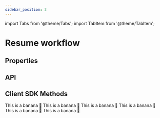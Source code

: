 ```yaml
---
sidebar_position: 2
---
```


import Tabs from '@theme/Tabs';
import TabItem from '@theme/TabItem';

# Resume workflow
## Properties

## API
  

## Client SDK Methods

<Tabs>
<TabItem value="Java" label="Java">
This is a banana 🍌
</TabItem>
  <TabItem value="Golang" label="Golang">
    This is a banana 🍌
  </TabItem>
  <TabItem value="Python" label="Python">
      This is a banana 🍌
  </TabItem>
  <TabItem value="CSharp" label="CSharp">
      This is a banana 🍌
  </TabItem>
  <TabItem value="Javascript" label="Javascript">
        This is a banana 🍌
    </TabItem>
    <TabItem value="Clojure" label="Clojure">
        This is a banana 🍌
    </TabItem>
</Tabs>